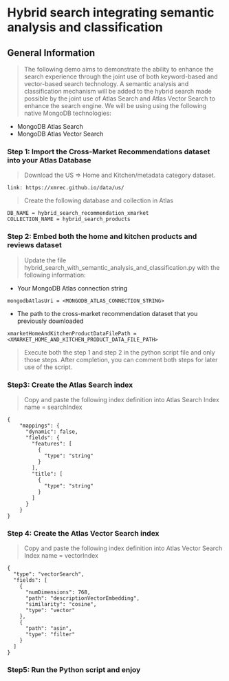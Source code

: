 # Hybrid search integrating semantic analysis and classification

## General Information
> The following demo aims to demonstrate the ability to enhance the search experience through the joint use of both keyword-based and vector-based search technology.
> A semantic analysis and classification mechanism will be added to the hybrid search made possible by the joint use of Atlas Search and Atlas Vector Search to enhance the search engine.
> We will be using using the following native MongoDB technologies:
* MongoDB Atlas Search
* MongoDB Atlas Vector Search


### Step 1: Import the Cross-Market Recommendations dataset into your Atlas Database
> Download the US => Home and Kitchen/metadata category dataset.
```
link: https://xmrec.github.io/data/us/
```
> Create the following database and collection in Atlas
```
DB_NAME = hybrid_search_recommendation_xmarket
COLLECTION_NAME = hybrid_search_products
```

### Step 2: Embed both the home and kitchen products and reviews dataset
> Update the file hybrid_search_with_semantic_analysis_and_classification.py with the following information:
* Your MongoDB Atlas connection string
```
mongodbAtlasUri = <MONGODB_ATLAS_CONNECTION_STRING>
```
* The path to the cross-market recommendation dataset that you previously downloaded
```
xmarketHomeAndKitchenProductDataFilePath = <XMARKET_HOME_AND_KITCHEN_PRODUCT_DATA_FILE_PATH>
```
> Execute both the step 1 and step 2 in the python script file and only those steps.
> After completion, you can comment both steps for later use of the script.

### Step3: Create the Atlas Search index
> Copy and paste the following index definition into Atlas Search
> Index name = searchIndex
```
{
    "mappings": {
      "dynamic": false,
      "fields": {
        "features": [
          {
            "type": "string"
          }
        ],
        "title": [
          {
            "type": "string"
          }
        ]
      }
    }
}
```

### Step 4: Create the Atlas Vector Search index
> Copy and paste the following index definition into Atlas Vector Search
> Index name = vectorIndex
```
{
  "type": "vectorSearch",
  "fields": [
    {
      "numDimensions": 768,
      "path": "descriptionVectorEmbedding",
      "similarity": "cosine",
      "type": "vector"
    },
    {
      "path": "asin",
      "type": "filter"
    }
  ]
}
```


### Step5: Run the Python script and enjoy

